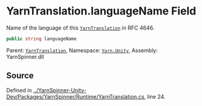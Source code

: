 # YarnTranslation.languageName Field

Name of the language of this [`YarnTranslation`](/api/csharp/yarn.unity/yarntranslation.md) in RFC
4646.


```csharp
public string languageName
```



<div class="class-metadata">

Parent: [`YarnTranslation`](/api/csharp/yarn.unity/yarntranslation.md), Namespace: [`Yarn.Unity`](/api/csharp/yarn.unity/README.md), Assembly: YarnSpinner.dll
</div>

## Source
Defined in [../YarnSpinner-Unity-Dev/Packages/YarnSpinner/Runtime/YarnTranslation.cs](https://github.com/YarnSpinnerTool/YarnSpinner-Unity//blob/develop/Runtime/YarnTranslation.cs#L24), line 24.

